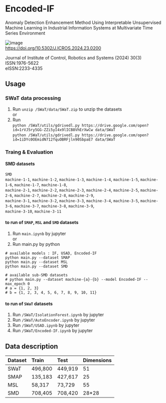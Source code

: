 # Encoded-IF
Anomaly Detection Enhancement Method Using Interpretable 
Unsupervised Machine Learning in Industrial Information Systems 
at Multivariate Time Series Environment

![image](https://github.com/janggun-jeon/Encoded-IF/assets/96774001/9fa5f6c4-0b1c-4805-bd12-a89ef82d1ad6)      
https://doi.org/10.5302/J.ICROS.2024.23.0200

Journal of Institute of Control, Robotics and Systems (2024) 30(3)      
ISSN:1976-5622       
eISSN:2233-4335

## Usage

### SWaT data processing
1. Run `unzip /SWaT/data/SWaT.zip` to unzip the datasets      
or      
2. Run      
       `python /SWaT/utils/gdrivedl.py https://drive.google.com/open?id=1rVJ5ry5GG-ZZi5yI4x9lICB8VhErXwCw data/SWaT`      
       `python /SWaT/utils/gdrivedl.py https://drive.google.com/open?id=1iDYc0OEmidN712fquOBRFjln90SbpaE7 data/SWaT`

### Traing & Evaluation
#### SMD datasets
`SMD`      
`machine-1-1`, `machine-1-2`, `machine-1-3`, `machine-1-4`, `machine-1-5`, `machine-1-6`, `machine-1-7`, `machine-1-8`,      
`machine-2-1`, `machine-2-2`, `machine-2-3`, `machine-2-4`, `machine-2-5`, `machine-2-6`, `machine-2-7`, `machine-2-8`, `machine-2-9`,      
`machine-3-1`, `machine-3-2`, `machine-3-3`, `machine-3-4`, `machine-3-5`, `machine-3-6`, `machine-3-7`, `machine-3-8`, `machine-3-9`,      
`machine-3-10`, `machine-3-11`      

#### to run of `SMAP`, `MSL` and `SMD` datasets
1. Run `main.ipynb` by jupyter      
or    
2. Run main.py by python 
```
# available models : IF, USAD, Encoded-IF
python main.py --dataset SMAP 
python main.py --dataset MSL 
python main.py --dataset SMD

# available sub-SMD datasets
# python main.py --dataset machine-{a}-{b} --model Encoded-IF --max_epoch 0
# a = {1, 2, 3}
# b = {1, 2, 3, 4, 5, 6, 7, 8, 9, 10, 11}
```

#### to run of `SWaT` datasets
1. Run `/SWaT/IsolationForest.ipynb` by jupyter
2. Run `/SWaT/AutoEncoder.ipynb` by jupyter
3. Run `/SWaT/USAD.ipynb` by jupyter
4. Run `/SWaT/Encoded-IF.ipynb` by jupyter

## Data description
|Dataset|Train|Test|Dimensions|
|:----|:----|:----|:----|
|SWaT|496,800|449,919|51|
|SMAP|135,183|427,617|25|
|MSL|58,317|73,729|55|
|SMD|708,405|708,420|28*28|
